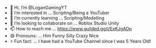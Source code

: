 - 👋 Hi, I’m @LoganGamingYT
- 👀 I’m interested in ... Scripting/Being a YouTuber
- 🌱 I’m currently learning ... Scripting/Modelling
- 💞️ I’m looking to collaborate on ... Roblox Studio Unity
- 📫 How to reach me ... https://www.guilded.gg/i/ExKJgAOp
- 😄 Pronouns: ... Him Funny Silly Crazy Nice
- ⚡ Fun fact: ... I have had a YouTube Channel since I was 5 Years Old!

